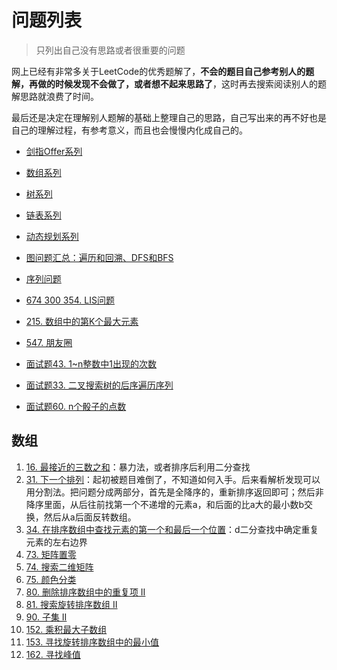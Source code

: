 # 问题列表
>只列出自己没有思路或者很重要的问题

网上已经有非常多关于LeetCode的优秀题解了，**不会的题目自己参考别人的题解，再做的时候发现不会做了，或者想不起来思路了**，这时再去搜索阅读别人的题解思路就浪费了时间。

最后还是决定在理解别人题解的基础上整理自己的思路，自己写出来的再不好也是自己的理解过程，有参考意义，而且也会慢慢内化成自己的。

- [剑指Offer系列](/leetcode/problems/offer_sword)
- [数组系列](/leetcode/problems/array)
- [树系列](/leetcode/problems/tree)
- [链表系列](/leetcode/problems/linked_list)
- [动态规划系列](/leetcode/problems/dp)
- [图问题汇总：遍历和回溯、DFS和BFS](/leetcode/problems/graph)
- [序列问题](/leetcode/problems/sequential)
- [674 300 354. LIS问题](/leetcode/problems/lis)

- [215. 数组中的第K个最大元素](/leetcode/problems/215-kth-largest-element)
- [547. 朋友圈](/leetcode/problems/547-friend-circles)
- [面试题43. 1~n整数中1出现的次数](/leetcode/problems/offer-43-calculate-one)
- [面试题33. 二叉搜索树的后序遍历序列](/leetcode/problems/offer-33)
- [面试题60. n个骰子的点数](/leetcode/problems/offer-60)

## 数组
1. [16. 最接近的三数之和](https://leetcode-cn.com/problems/3sum-closest/)：暴力法，或者排序后利用二分查找
2. [31. 下一个排列](https://leetcode-cn.com/problems/next-permutation/)：起初被题目难倒了，不知道如何入手。后来看解析发现可以用分割法。把问题分成两部分，首先是全降序的，重新排序返回即可；然后非降序里面，从后往前找第一个不递增的元素a，和后面的比a大的最小数b交换，然后从a后面反转数组。
3. [34. 在排序数组中查找元素的第一个和最后一个位置](https://leetcode-cn.com/problems/find-first-and-last-position-of-element-in-sorted-array/)：d二分查找中确定重复元素的左右边界
4. [73. 矩阵置零](/leetcode/problems/73)
5. [74. 搜索二维矩阵](/leetcode/problems/74)
6. [75. 颜色分类](/leetcode/problems/75)
7. [80. 删除排序数组中的重复项 II](/leetcode/problems/80)
8. [81. 搜索旋转排序数组 II](/leetcode/problems/81)
9. [90. 子集 II](/leetcode/problems/90)
10. [152. 乘积最大子数组](/leetcode/problems/152)
11. [153. 寻找旋转排序数组中的最小值](/leetcode/problems/153)
12. [162. 寻找峰值](/leetcode/problems/162)